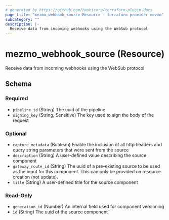 ```yaml
---
# generated by https://github.com/hashicorp/terraform-plugin-docs
page_title: "mezmo_webhook_source Resource - terraform-provider-mezmo"
subcategory: ""
description: |-
  Receive data from incoming webhooks using the WebSub protocol
---
```


# mezmo_webhook_source (Resource)

Receive data from incoming webhooks using the WebSub protocol



<!-- schema generated by tfplugindocs -->
## Schema

### Required

- `pipeline_id` (String) The uuid of the pipeline
- `signing_key` (String, Sensitive) The key used to sign the body of the request

### Optional

- `capture_metadata` (Boolean) Enable the inclusion of all http headers and query string parameters that were sent from the source
- `description` (String) A user-defined value describing the source component
- `gateway_route_id` (String) The uuid of a pre-existing source to be used as the input for this component. This can only be provided on resource creation (not update).
- `title` (String) A user-defined title for the source component

### Read-Only

- `generation_id` (Number) An internal field used for component versioning
- `id` (String) The uuid of the source component
